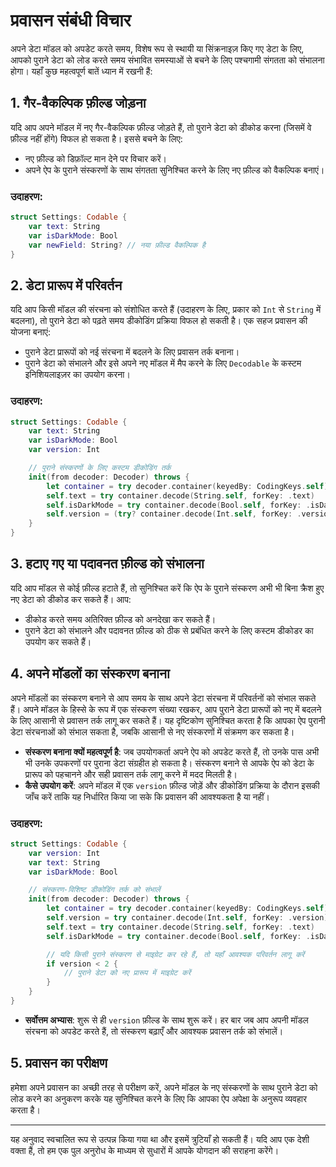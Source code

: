 # प्रवासन संबंधी विचार

अपने डेटा मॉडल को अपडेट करते समय, विशेष रूप से स्थायी या सिंक्रनाइज़ किए गए डेटा के लिए, आपको पुराने डेटा को लोड करते समय संभावित समस्याओं से बचने के लिए पश्चगामी संगतता को संभालना होगा। यहाँ कुछ महत्वपूर्ण बातें ध्यान में रखनी हैं:

## 1. गैर-वैकल्पिक फ़ील्ड जोड़ना
यदि आप अपने मॉडल में नए गैर-वैकल्पिक फ़ील्ड जोड़ते हैं, तो पुराने डेटा को डीकोड करना (जिसमें वे फ़ील्ड नहीं होंगे) विफल हो सकता है। इससे बचने के लिए:
- नए फ़ील्ड को डिफ़ॉल्ट मान देने पर विचार करें।
- अपने ऐप के पुराने संस्करणों के साथ संगतता सुनिश्चित करने के लिए नए फ़ील्ड को वैकल्पिक बनाएं।

### उदाहरण:
```swift
struct Settings: Codable {
    var text: String
    var isDarkMode: Bool
    var newField: String? // नया फ़ील्ड वैकल्पिक है
}
```

## 2. डेटा प्रारूप में परिवर्तन
यदि आप किसी मॉडल की संरचना को संशोधित करते हैं (उदाहरण के लिए, प्रकार को `Int` से `String` में बदलना), तो पुराने डेटा को पढ़ते समय डीकोडिंग प्रक्रिया विफल हो सकती है। एक सहज प्रवासन की योजना बनाएं:
- पुराने डेटा प्रारूपों को नई संरचना में बदलने के लिए प्रवासन तर्क बनाना।
- पुराने डेटा को संभालने और इसे अपने नए मॉडल में मैप करने के लिए `Decodable` के कस्टम इनिशियलाइज़र का उपयोग करना।

### उदाहरण:
```swift
struct Settings: Codable {
    var text: String
    var isDarkMode: Bool
    var version: Int

    // पुराने संस्करणों के लिए कस्टम डीकोडिंग तर्क
    init(from decoder: Decoder) throws {
        let container = try decoder.container(keyedBy: CodingKeys.self)
        self.text = try container.decode(String.self, forKey: .text)
        self.isDarkMode = try container.decode(Bool.self, forKey: .isDarkMode)
        self.version = (try? container.decode(Int.self, forKey: .version)) ?? 1 // पुराने डेटा के लिए डिफ़ॉल्ट
    }
}
```

## 3. हटाए गए या पदावनत फ़ील्ड को संभालना
यदि आप मॉडल से कोई फ़ील्ड हटाते हैं, तो सुनिश्चित करें कि ऐप के पुराने संस्करण अभी भी बिना क्रैश हुए नए डेटा को डीकोड कर सकते हैं। आप:
- डीकोड करते समय अतिरिक्त फ़ील्ड को अनदेखा कर सकते हैं।
- पुराने डेटा को संभालने और पदावनत फ़ील्ड को ठीक से प्रबंधित करने के लिए कस्टम डीकोडर का उपयोग कर सकते हैं।

## 4. अपने मॉडलों का संस्करण बनाना

अपने मॉडलों का संस्करण बनाने से आप समय के साथ अपने डेटा संरचना में परिवर्तनों को संभाल सकते हैं। अपने मॉडल के हिस्से के रूप में एक संस्करण संख्या रखकर, आप पुराने डेटा प्रारूपों को नए में बदलने के लिए आसानी से प्रवासन तर्क लागू कर सकते हैं। यह दृष्टिकोण सुनिश्चित करता है कि आपका ऐप पुरानी डेटा संरचनाओं को संभाल सकता है, जबकि आसानी से नए संस्करणों में संक्रमण कर सकता है।

- **संस्करण बनाना क्यों महत्वपूर्ण है**: जब उपयोगकर्ता अपने ऐप को अपडेट करते हैं, तो उनके पास अभी भी उनके उपकरणों पर पुराना डेटा संग्रहीत हो सकता है। संस्करण बनाने से आपके ऐप को डेटा के प्रारूप को पहचानने और सही प्रवासन तर्क लागू करने में मदद मिलती है।
- **कैसे उपयोग करें**: अपने मॉडल में एक `version` फ़ील्ड जोड़ें और डीकोडिंग प्रक्रिया के दौरान इसकी जाँच करें ताकि यह निर्धारित किया जा सके कि प्रवासन की आवश्यकता है या नहीं।

### उदाहरण:
```swift
struct Settings: Codable {
    var version: Int
    var text: String
    var isDarkMode: Bool

    // संस्करण-विशिष्ट डीकोडिंग तर्क को संभालें
    init(from decoder: Decoder) throws {
        let container = try decoder.container(keyedBy: CodingKeys.self)
        self.version = try container.decode(Int.self, forKey: .version)
        self.text = try container.decode(String.self, forKey: .text)
        self.isDarkMode = try container.decode(Bool.self, forKey: .isDarkMode)

        // यदि किसी पुराने संस्करण से माइग्रेट कर रहे हैं, तो यहाँ आवश्यक परिवर्तन लागू करें
        if version < 2 {
            // पुराने डेटा को नए प्रारूप में माइग्रेट करें
        }
    }
}
```

- **सर्वोत्तम अभ्यास**: शुरू से ही `version` फ़ील्ड के साथ शुरू करें। हर बार जब आप अपनी मॉडल संरचना को अपडेट करते हैं, तो संस्करण बढ़ाएँ और आवश्यक प्रवासन तर्क को संभालें।

## 5. प्रवासन का परीक्षण
हमेशा अपने प्रवासन का अच्छी तरह से परीक्षण करें, अपने मॉडल के नए संस्करणों के साथ पुराने डेटा को लोड करने का अनुकरण करके यह सुनिश्चित करने के लिए कि आपका ऐप अपेक्षा के अनुरूप व्यवहार करता है।

---
यह अनुवाद स्वचालित रूप से उत्पन्न किया गया था और इसमें त्रुटियाँ हो सकती हैं। यदि आप एक देशी वक्ता हैं, तो हम एक पुल अनुरोध के माध्यम से सुधारों में आपके योगदान की सराहना करेंगे।
